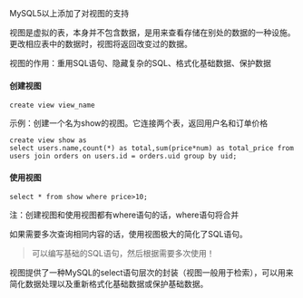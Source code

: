 MySQL5以上添加了对视图的支持

视图是虚拟的表，本身并不包含数据，是用来查看存储在别处的数据的一种设施。更改相应表中的数据时，视图将返回改变过的数据。

视图的作用：重用SQL语句、隐藏复杂的SQL、格式化基础数据、保护数据


#### 创建视图

```
create view view_name
```
示例：创建一个名为show的视图。它连接两个表，返回用户名和订单价格
```
create view show as
select users.name,count(*) as total,sum(price*num) as total_price from users join orders on users.id = orders.uid group by uid;
```

#### 使用视图

```
select * from show where price>10;
```
注：创建视图和使用视图都有where语句的话，where语句将合并

如果需要多次查询相同内容的话，使用视图极大的简化了SQL语句。

>可以编写基础的SQL语句，然后根据需要多次使用！

视图提供了一种MySQL的select语句层次的封装（视图一般用于检索），可以用来简化数据处理以及重新格式化基础数据或保护基础数据。